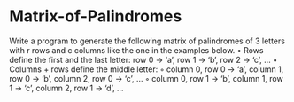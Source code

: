 # Matrix-of-Palindromes
Write a program to generate the following matrix of palindromes of 3 letters with r rows and c columns like the one in the examples below.     • Rows define the first and the last letter: row 0 -> ‘a’, row 1 -> ‘b’, row 2 -> ‘c’, …     • Columns + rows define the middle letter:          ◦ column 0, row 0 -> ‘a’, column 1, row 0 -> ‘b’, column 2, row 0 -> ‘c’, …         ◦ column 0, row 1 -> ‘b’, column 1, row 1 -> ‘c’, column 2, row 1 -> ‘d’, …

